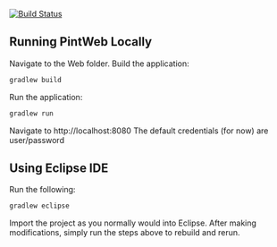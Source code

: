[![Build Status](https://travis-ci.org/dionny/Pint.svg?branch=master)](https://travis-ci.org/dionnysantiago/Pint)

## Running PintWeb Locally
Navigate to the Web folder.
Build the application:

```sh
gradlew build
```

Run the application:

```sh
gradlew run
```

Navigate to http://localhost:8080
The default credentials (for now) are user/password

## Using Eclipse IDE
Run the following:

```sh
gradlew eclipse
```

Import the project as you normally would into Eclipse.
After making modifications, simply run the steps above to rebuild and rerun.
